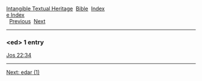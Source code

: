 [Intangible Textual Heritage](../../index)  [Bible](../index) 
[Index](index)   
[e Index](_e_)  
  [Previous](c03501)  [Next](c03503) 

------------------------------------------------------------------------

### &lt;ed&gt; 1 entry

[Jos 22:34](../kjv/jos022.htm#034)  

------------------------------------------------------------------------

[Next: edar (1)](c03503)

